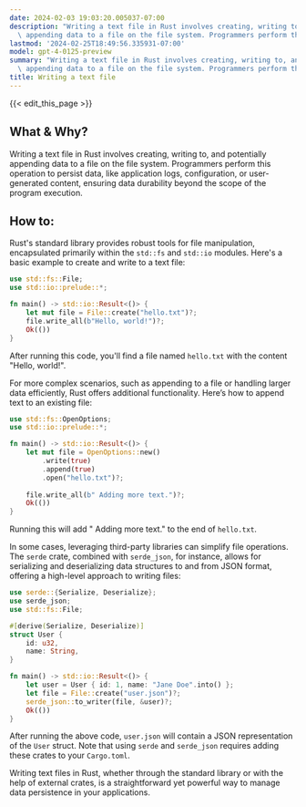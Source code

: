 ```yaml
---
date: 2024-02-03 19:03:20.005037-07:00
description: "Writing a text file in Rust involves creating, writing to, and potentially\
  \ appending data to a file on the file system. Programmers perform this operation\u2026"
lastmod: '2024-02-25T18:49:56.335931-07:00'
model: gpt-4-0125-preview
summary: "Writing a text file in Rust involves creating, writing to, and potentially\
  \ appending data to a file on the file system. Programmers perform this operation\u2026"
title: Writing a text file
---
```


{{< edit_this_page >}}

## What & Why?
Writing a text file in Rust involves creating, writing to, and potentially appending data to a file on the file system. Programmers perform this operation to persist data, like application logs, configuration, or user-generated content, ensuring data durability beyond the scope of the program execution.

## How to:
Rust's standard library provides robust tools for file manipulation, encapsulated primarily within the `std::fs` and `std::io` modules. Here's a basic example to create and write to a text file:

```rust
use std::fs::File;
use std::io::prelude::*;

fn main() -> std::io::Result<()> {
    let mut file = File::create("hello.txt")?;
    file.write_all(b"Hello, world!")?;
    Ok(())
}
```

After running this code, you'll find a file named `hello.txt` with the content "Hello, world!".

For more complex scenarios, such as appending to a file or handling larger data efficiently, Rust offers additional functionality. Here’s how to append text to an existing file:

```rust
use std::fs::OpenOptions;
use std::io::prelude::*;

fn main() -> std::io::Result<()> {
    let mut file = OpenOptions::new()
        .write(true)
        .append(true)
        .open("hello.txt")?;
        
    file.write_all(b" Adding more text.")?;
    Ok(())
}
```

Running this will add " Adding more text." to the end of `hello.txt`.

In some cases, leveraging third-party libraries can simplify file operations. The `serde` crate, combined with `serde_json`, for instance, allows for serializing and deserializing data structures to and from JSON format, offering a high-level approach to writing files:

```rust
use serde::{Serialize, Deserialize};
use serde_json;
use std::fs::File;

#[derive(Serialize, Deserialize)]
struct User {
    id: u32,
    name: String,
}

fn main() -> std::io::Result<()> {
    let user = User { id: 1, name: "Jane Doe".into() };
    let file = File::create("user.json")?;
    serde_json::to_writer(file, &user)?;
    Ok(())
}
```

After running the above code, `user.json` will contain a JSON representation of the `User` struct. Note that using `serde` and `serde_json` requires adding these crates to your `Cargo.toml`.

Writing text files in Rust, whether through the standard library or with the help of external crates, is a straightforward yet powerful way to manage data persistence in your applications.
